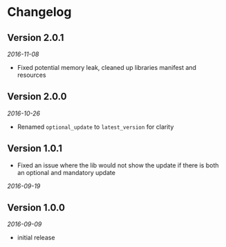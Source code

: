 # Changelog

## Version 2.0.1

_2016-11-08_

- Fixed potential memory leak, cleaned up libraries manifest and resources

## Version 2.0.0

_2016-10-26_

- Renamed `optional_update` to `latest_version` for clarity

## Version 1.0.1

- Fixed an issue where the lib would not show the update if there is both an optional and mandatory update

_2016-09-19_

## Version 1.0.0

_2016-09-09_

- initial release